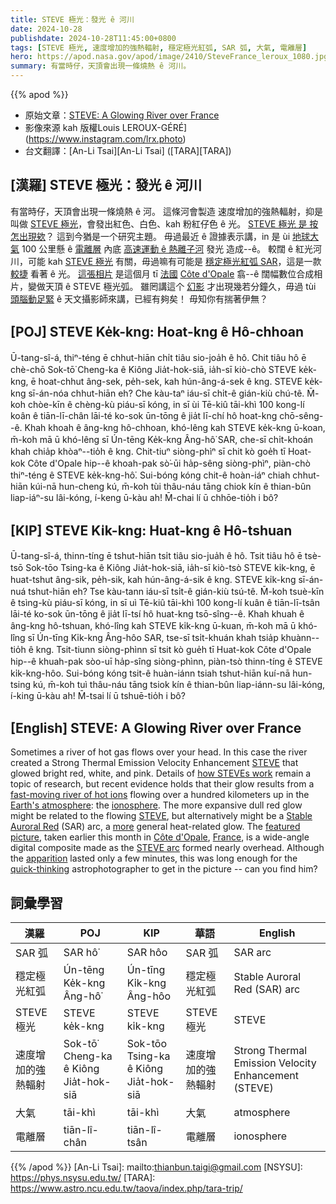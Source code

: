 ```yaml
---
title: STEVE 極光：發光 ê 河川
date: 2024-10-28
publishdate: 2024-10-28T11:45:00+0800
tags: [STEVE 極光, 速度增加的強熱輻射, 穩定極光紅弧, SAR 弧, 大氣, 電離層]
hero: https://apod.nasa.gov/apod/image/2410/SteveFrance_leroux_1080.jpg
summary: 有當時仔，天頂會出現一條燒熱 ê 河川。
---
```


{{% apod %}}

- 原始文章：[STEVE: A Glowing River over France](https://apod.nasa.gov/apod/ap241020.html)
- 影像來源 kah 版權Louis LEROUX-GÉRÉ](https://www.instagram.com/lrx.photo)
- 台文翻譯：[An-Li Tsai][An-Li Tsai] ([TARA][TARA])

## [漢羅] STEVE 極光：發光 ê 河川
有當時仔，天頂會出現一條燒熱 ê 河。
這條河會製造 速度增加的強熱輻射，抑是叫做 [STEVE 極光][STEVE 1]，會發出紅色、白色、kah 粉紅仔色 ê 光。
[STEVE 極光 是 按怎出現欸][how STEVEs work]？
這到今猶是一个研究主題。
毋過最近 ê 證據表示講，in 是 ùi [地球大氣][Earth's atmosphere] 100 公里懸 ê [電離層][ionosphere] 內底 [高速運動 ê 熱離子河][fast-moving river of hot ions] 發光 造成--ê。
較闊 ê 紅光河川，可能 kah [STEVE 極光][STEVE 2] 有關，毋過嘛有可能是 [穩定極光紅弧 SAR][Stable Auroral Red]，這是一款 [較捷][more] 看著 ê 光。
[這張相片][featured picture] 是這個月 tī [法國][France] [Côte d'Opale][Côte d'Opale] 翕--ê 闊幅數位合成相片，變做天頂 ê STEVE 極光弧。
雖罔講這个 [幻影][apparition] 才出現幾若分鐘久，毋過 tùi [頭腦動足緊][quick-thinking] ê 天文攝影師來講，已經有夠矣！
毋知你有揣著伊無？

## [POJ] STEVE Ke̍k-kng: Hoat-kng ê Hô-chhoan
Ū-tang-sî-á, thiⁿ-téng ē chhut-hiān chi̍t tiâu sio-joa̍h ê hô.
Chit tiâu hô ē chè-chō Sok-tō͘ Cheng-ka ê Kiông Jia̍t-hok-siā, ia̍h-sī kiò-chò STEVE ke̍k-kng, ē hoat-chhut âng-sek, pe̍h-sek, kah hún-âng-á-sek ê kng.
STEVE ke̍k-kng sī-án-nóa chhut-hiān eh?
Che kàu-taⁿ iáu-sī chi̍t-ê gián-kiù chú-tê.
M̄-koh chòe-kīn ê chèng-kù piáu-sī kóng, in sī ùi Tē-kiû tāi-khì 100 kong-lí koân ê tiān-lī-chân lāi-té ko-sok ūn-tōng ê jia̍t lī-chí hô hoat-kng chō-sêng--ê.
Khah khoah ê âng-kng hô-chhoan, khó-lêng kah STEVE ke̍k-kng ū-koan, m̄-koh mā ū khó-lêng sī Ún-tēng Ke̍k-kng Âng-hô͘ SAR, che-sī chi̍t-khoán khah chia̍p khòaⁿ--tio̍h ê kng.
Chit-tiuⁿ siòng-phìⁿ sī chit kò goe̍h tī Hoat-kok Côte d'Opale hip--ê khoah-pak sò͘-ūi ha̍p-sêng siòng-phìⁿ, piàn-chò thiⁿ-téng ê STEVE ke̍k-kng-hô͘.
Sui-bóng kóng chit-ê hoàn-iáⁿ chiah chhut-hiān kúi-nā hun-cheng kú, m̄-koh tùi thâu-náu tāng chiok kín ê thian-bûn liap-iáⁿ-su lâi-kóng, í-keng ū-kàu ah!
M̄-chai lí ū chhōe-tio̍h i bô?

## [KIP] STEVE Ki̍k-kng: Huat-kng ê Hô-tshuan
Ū-tang-sî-á, thinn-tíng ē tshut-hiān tsi̍t tiâu sio-jua̍h ê hô.
Tsit tiâu hô ē tsè-tsō Sok-tōo Tsing-ka ê Kiông Jia̍t-hok-siā, ia̍h-sī kiò-tsò STEVE ki̍k-kng, ē huat-tshut âng-sik, pe̍h-sik, kah hún-âng-á-sik ê kng.
STEVE ki̍k-kng sī-án-nuá tshut-hiān eh?
Tse kàu-tann iáu-sī tsi̍t-ê gián-kiù tsú-tê.
M̄-koh tsuè-kīn ê tsìng-kù piáu-sī kóng, in sī uì Tē-kiû tāi-khì 100 kong-lí kuân ê tiān-lī-tsân lāi-té ko-sok ūn-tōng ê jia̍t lī-tsí hô huat-kng tsō-sîng--ê.
Khah khuah ê âng-kng hô-tshuan, khó-lîng kah STEVE ki̍k-kng ū-kuan, m̄-koh mā ū khó-lîng sī Ún-tīng Ki̍k-kng Âng-hôo SAR, tse-sī tsi̍t-khuán khah tsia̍p khuànn--tio̍h ê kng.
Tsit-tiunn siòng-phìnn sī tsit kò gue̍h tī Huat-kok Côte d'Opale hip--ê khuah-pak sòo-uī ha̍p-sîng siòng-phìnn, piàn-tsò thinn-tíng ê STEVE ki̍k-kng-hôo.
Sui-bóng kóng tsit-ê huàn-iánn tsiah tshut-hiān kuí-nā hun-tsing kú, m̄-koh tuì thâu-náu tāng tsiok kín ê thian-bûn liap-iánn-su lâi-kóng, í-king ū-kàu ah!
M̄-tsai lí ū tshuē-tio̍h i bô?

## [English] STEVE: A Glowing River over France
Sometimes a river of hot gas flows over your head.
In this case the river created a Strong Thermal Emission Velocity Enhancement [STEVE][STEVE 1] that glowed bright red, white, and pink.
Details of [how STEVEs work][how STEVEs work] remain a topic of research, but recent evidence holds that their glow results from a [fast-moving river of hot ions][fast-moving river of hot ions] flowing over a hundred kilometers up in the [Earth's atmosphere][Earth's atmosphere]: the [ionosphere][ionosphere].
The more expansive dull red glow might be related to the flowing [STEVE][STEVE 2], but alternatively might be a [Stable Auroral Red][Stable Auroral Red] (SAR) arc, a [more][more] general heat-related glow.
The [featured picture][featured picture], taken earlier this month in [Côte d'Opale][Côte d'Opale], [France][France], is a wide-angle digital composite made as the [STEVE arc][STEVE arc] formed nearly overhead.
Although the [apparition][apparition] lasted only a few minutes, this was long enough for the [quick-thinking][quick-thinking] astrophotographer to get in the picture -- can you find him?

## 詞彙學習
|漢羅|POJ|KIP|華語|English|
|-|-|-|-|-|
| SAR 弧 | SAR hô͘ | SAR hôo | SAR 弧 | SAR arc |
| 穩定極光紅弧 | Ún-tēng Ke̍k-kng Âng-hô͘ | Ún-tīng Ki̍k-kng Âng-hôo | 穩定極光紅弧 | Stable Auroral Red (SAR) arc |
| STEVE 極光 | STEVE ke̍k-kng | STEVE ki̍k-kng | STEVE 極光 | STEVE |
| 速度增加的強熱輻射 | Sok-tō͘ Cheng-ka ê Kiông Jia̍t-hok-siā | Sok-tōo Tsing-ka ê Kiông Jia̍t-hok-siā | 速度增加的強熱輻射 | Strong Thermal Emission Velocity Enhancement (STEVE) |
| 大氣 | tāi-khì | tāi-khì | 大氣 | atmosphere |
| 電離層 | tiān-lî-chân | tiān-lî-tsân | 電離層 | ionosphere |

{{% /apod %}}
[An-Li Tsai]: mailto:thianbun.taigi@gmail.com
[NSYSU]: https://phys.nsysu.edu.tw/
[TARA]: https://www.astro.ncu.edu.tw/taova/index.php/tara-trip/

[copyright]: https://apod.nasa.gov/apod/fap/lib/about_apod.html#srapply
[License3]: https://creativecommons.org/licenses/by/3.0/
[License2]:https://creativecommons.org/licenses/by-nc-nd/2.0/

[STEVE 1]:https://en.wikipedia.org/wiki/STEVE
[how STEVEs work]:https://ui.adsabs.harvard.edu/abs/2018GeoRL..45.7968G/abstract
[fast-moving river of hot ions]:https://en.wikipedia.org/wiki/STEVE#Research_into_cause
[Earth's atmosphere]:https://science.nasa.gov/earth/earth-atmosphere/earths-atmosphere-a-multi-layered-cake/
[ionosphere]:https://science.nasa.gov/earth/10-things-to-know-about-the-ionosphere/
[STEVE 2]:https://apod.nasa.gov/apod/ap241028.htmlap210505.html
[Stable Auroral Red]:https://spaceweatherarchive.com/2021/11/22/3308/
[more]:https://apod.nasa.gov/apod/ap241028.htmlap240103.html
[featured picture]:https://www.instagram.com/p/DBKEFJlMLPo/
[Côte d'Opale]:https://youtu.be/66ATFjFDjoY?t=129
[France]:https://en.wikipedia.org/wiki/France
[STEVE arc]:https://apod.nasa.gov/apod/ap241028.htmlap171014.html
[apparition]:https://apod.nasa.gov/apod/ap241028.htmlap231022.html
[quick-thinking]:https://static2.bigstockphoto.com/0/7/4/large1500/470325001.jpg

